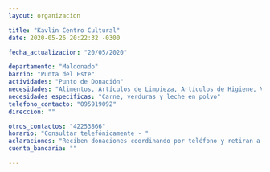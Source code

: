 ```yaml
---
layout: organizacion

title: "Kavlin Centro Cultural"
date: 2020-05-26 20:22:32 -0300

fecha_actualizacion: "20/05/2020"

departamento: "Maldonado"
barrio: "Punta del Este"
actividades: "Punto de Donación"
necesidades: "Alimentos, Artículos de Limpieza, Artículos de Higiene, Vestimenta, Abrigo"
necesidades_especificas: "Carne, verduras y leche en polvo"
telefono_contacto: "095919092"
direccion: ""

otros_contactos: "42253866"
horario: "Consultar telefónicamente - "
aclaraciones: "Reciben donaciones coordinando por teléfono y retiran a domicilio coordinando en este número: 094910906. Para donar carne o verduras coordinar con: 091056711."
cuenta_bancaria: ""

---
```

